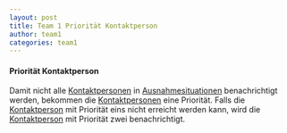 ```yaml
---
layout: post
title: Team 1 Priorität Kontaktperson 
author: team1
categories: team1
---
```


#### Priorität Kontaktperson

Damit nicht alle [Kontaktpersonen](https://fae.archi-lab.io/glossary/2019/11/06/Glossary-Kontaktperson.html) in [Ausnahmesituationen](https://fae.archi-lab.io/glossary/2019/11/04/Glossary-Ausnahmesituation.html) benachrichtigt werden, bekommen die [Kontaktpersonen](https://fae.archi-lab.io/glossary/2019/11/06/Glossary-Kontaktperson.html) eine Priorität.
Falls die [Kontaktperson](https://fae.archi-lab.io/glossary/2019/11/06/Glossary-Kontaktperson.html) mit Priorität eins nicht erreicht werden kann, wird die [Kontaktperson](https://fae.archi-lab.io/glossary/2019/11/06/Glossary-Kontaktperson.html) mit Priorität zwei benachrichtigt. 
